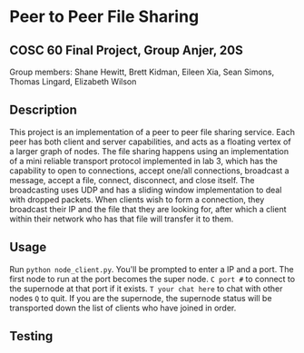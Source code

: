 # Peer to Peer File Sharing
## COSC 60 Final Project, Group Anjer, 20S
Group members: Shane Hewitt, Brett Kidman, Eileen Xia, Sean Simons, Thomas Lingard, Elizabeth Wilson

## Description 
This project is an implementation of a peer to peer file sharing service. Each peer has both client and server capabilities, and acts as a floating vertex of a larger graph of nodes. The file sharing happens using an implementation of a mini reliable transport protocol implemented in lab 3, which has the capability to open to connections, accept one/all connections, broadcast a message, accept a file, connect, disconnect, and close itself. The broadcasting uses UDP and has a sliding window implementation to deal with dropped packets. When clients wish to form a connection, they broadcast their IP and the file that they are looking for, after which a client within their network who has that file will transfer it to them. 

## Usage 
Run `python node_client.py`. You'll be prompted to enter a IP and a port. The first node to run at the port becomes the super node. 
`C port #` to connect to the supernode at that port if it exists.
`T your chat here` to chat with other nodes 
`Q` to quit. If you are the supernode, the supernode status will be transported down the list of clients who have joined in order. 

## Testing 
